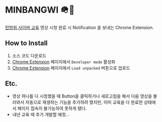 # MINBANGWI 🪖🫡

[민방위 사이버 교육](https://kcmes.or.kr) 영상 시청 완료 시 Notification 을 보내는 Chrome Extension.

## How to Install

1. 소스 코드 다운로드
2. [Chrome Extension](chrome://extensions) 페이지에서 `Developer mode` 활성화
3. [Chrome Extension](chrome://extensions) 페이지에서 `Load unpacked` 버튼으로 업로드 

## Etc.

- 영상 하나를 다 시청했을 때 Button을 클릭하거나 새로고침을 해서 다음 영상을 불러와서 자동으로 재생하는 기능을 추가하려 했지만, 이미 교육을 다 완료한 상태에서 페이지 접속이 불가능하여 못하게 됐다. 
- 내년 교육 때 추가 개발할 예정...
